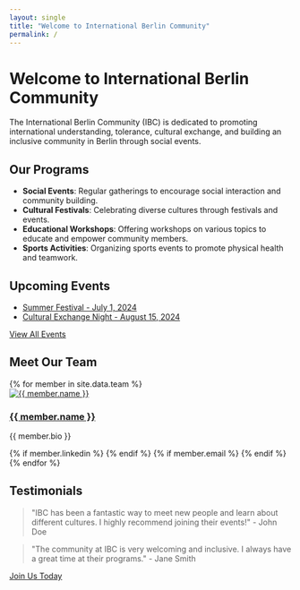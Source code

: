 ```yaml
---
layout: single
title: "Welcome to International Berlin Community"
permalink: /
---
```


<div class="page-header">
  <h1>Welcome to International Berlin Community</h1>
  <p>The International Berlin Community (IBC) is dedicated to promoting international understanding, tolerance, cultural exchange, and building an inclusive community in Berlin through social events.</p>
</div>

<div class="content-section">
  <h2>Our Programs</h2>
  <ul>
    <li><strong>Social Events</strong>: Regular gatherings to encourage social interaction and community building.</li>
    <li><strong>Cultural Festivals</strong>: Celebrating diverse cultures through festivals and events.</li>
    <li><strong>Educational Workshops</strong>: Offering workshops on various topics to educate and empower community members.</li>
    <li><strong>Sports Activities</strong>: Organizing sports events to promote physical health and teamwork.</li>
  </ul>

  <h2>Upcoming Events</h2>
  <ul>
    <li><a href="/events/2024-07-01-summer-festival/">Summer Festival - July 1, 2024</a></li>
    <li><a href="/events/2024-08-15-cultural-exchange-night/">Cultural Exchange Night - August 15, 2024</a></li>
  </ul>
  <a href="/events/" class="btn">View All Events</a>

  <h2>Meet Our Team</h2>
  <div class="team">
    {% for member in site.data.team %}
    <div class="team-member">
      <a href="{{ member.link }}"><img src="{{ member.photo }}" alt="{{ member.name }}"></a>
      <h3><a href="{{ member.link }}">{{ member.name }}</a></h3>
      <p>{{ member.bio }}</p>
      <div class="team-member-links">
        {% if member.linkedin %}
        <a href="{{ member.linkedin }}" target="_blank"><i class="fab fa-linkedin"></i></a>
        {% endif %}
        {% if member.email %}
        <a href="mailto:{{ member.email }}"><i class="fas fa-envelope"></i></a>
        {% endif %}
      </div>
    </div>
    {% endfor %}
  </div>

  <h2>Testimonials</h2>
  <blockquote>
    "IBC has been a fantastic way to meet new people and learn about different cultures. I highly recommend joining their events!" - John Doe
  </blockquote>
  <blockquote>
    "The community at IBC is very welcoming and inclusive. I always have a great time at their programs." - Jane Smith
  </blockquote>
  <a href="/contact/" class="btn">Join Us Today</a>
</div>
